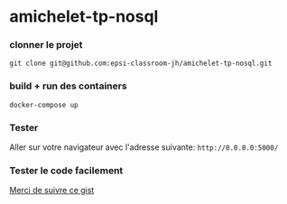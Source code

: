 # amichelet-tp-nosql

### clonner le projet

```git clone git@github.com:epsi-classroom-jh/amichelet-tp-nosql.git```

### build + run des containers
```docker-compose up```

### Tester

Aller sur votre navigateur avec l'adresse suivante: ```http://0.0.0.0:5000/```

### Tester le code facilement

[Merci de suivre ce gist](https://gist.github.com/aymerickmichelet/59757a294fc8b1aa994ada96531e8e62)
